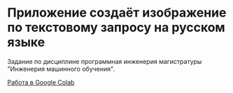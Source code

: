 # Приложение создаёт изображение по текстовому запросу на русском языке
Задание по дисциплине программная инженерия магистратуры "Инженерия машинного обучения".

[Работа в Google Colab](https://colab.research.google.com/drive/1CYs1_sb1d_cWepPC1b36_mEHuUh7I1pS?usp=sharing)
